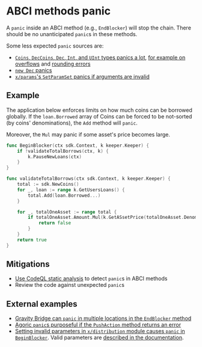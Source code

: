 # ABCI methods panic

A `panic` inside an ABCI method (e.g., `EndBlocker`) will stop the chain. There should be no unanticipated `panic`s in these methods.

Some less expected `panic` sources are:
* [`Coins`, `DecCoins`, `Dec`, `Int`, and `UInt` types panics a lot](https://github.com/cosmos/cosmos-sdk/blob/afbb0bd1941f7ad36e086913153af02eb6a68f5a/types/coin.go#L68), [for example on overflows](https://github.com/cosmos/cosmos-sdk/blob/afbb0bd1941f7ad36e086913153af02eb6a68f5a/types/dec_coin.go#L105) and [rounding errors](https://github.com/cosmos/cosmos-sdk/blob/afbb0bd1941f7ad36e086913153af02eb6a68f5a/types/decimal.go#L648)
* [`new Dec` panics](https://pkg.go.dev/github.com/cosmos/cosmos-sdk/types@v0.45.5#Dec)
* [`x/params`'s `SetParamSet` panics if arguments are invalid](https://github.com/cosmos/cosmos-sdk/blob/1b1dbf8ab722e4689e14a5a2a1fc433b69bc155e/x/params/doc.go#L107-L108)

## Example 

The application below enforces limits on how much coins can be borrowed globally. If the `loan.Borrowed` array of Coins can be forced to be not-sorted (by coins' denominations), the `Add` method will `panic`.

Moreover, the `Mul` may panic if some asset's price becomes large.

```go
func BeginBlocker(ctx sdk.Context, k keeper.Keeper) {
    if !validateTotalBorrows(ctx, k) {
        k.PauseNewLoans(ctx)
    }
}

func validateTotalBorrows(ctx sdk.Context, k keeper.Keeper) {
    total := sdk.NewCoins()
    for _, loan := range k.GetUsersLoans() {
        total.Add(loan.Borrowed...)
    }

    for _, totalOneAsset := range total {
        if totalOneAsset.Amount.Mul(k.GetASsetPrice(totalOneAsset.Denom)).GTE(k.GetGlobalMaxBorrow()) {
            return false
        }
    }
    return true
}
```

## Mitigations

- [Use CodeQL static analysis](https://github.com/crypto-com/cosmos-sdk-codeql/blob/main/src/beginendblock-panic.ql) to detect `panic`s in ABCI methods
- Review the code against unexpected `panic`s

## External examples
- [Gravity Bridge can `panic` in multiple locations in the `EndBlocker` method](https://giters.com/althea-net/cosmos-gravity-bridge/issues/348)
- [Agoric `panic`s purposeful if the `PushAction` method returns an error](https://github.com/Agoric/agoric-sdk/blob/9116ede69169ebb252faf069d90022e8e05c6a4e/golang/cosmos/x/vbank/module.go#L166)
- [Setting invalid parameters in `x/distribution` module causes `panic` in `BeginBlocker`](https://github.com/cosmos/cosmos-sdk/issues/5808). Valid parameters are [described in the documentation](https://docs.cosmos.network/v0.45/modules/distribution/07_params.html).
